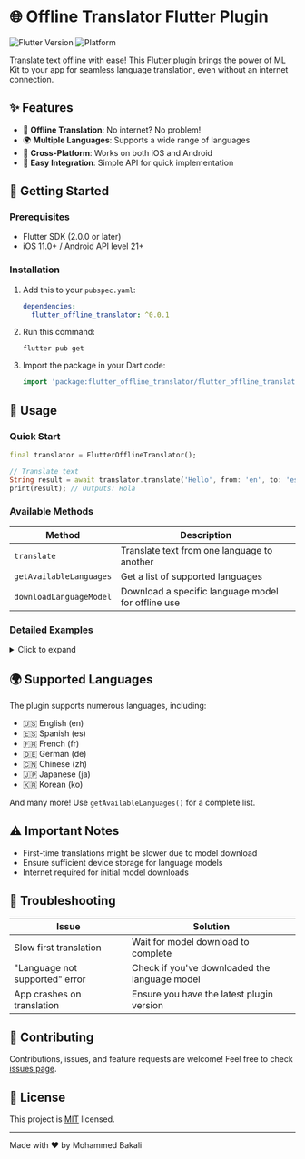 # 🌐 Offline Translator Flutter Plugin

![Flutter Version](https://img.shields.io/badge/Flutter-%3E%3D2.0.0-blue.svg)
![Platform](https://img.shields.io/badge/Platform-iOS%20%7C%20Android-lightgrey.svg)

Translate text offline with ease! This Flutter plugin brings the power of ML Kit to your app for seamless language translation, even without an internet connection.

## ✨ Features

- 🔌 **Offline Translation**: No internet? No problem!
- 🌍 **Multiple Languages**: Supports a wide range of languages
- 📱 **Cross-Platform**: Works on both iOS and Android
- 🚀 **Easy Integration**: Simple API for quick implementation

## 🚀 Getting Started

### Prerequisites

- Flutter SDK (2.0.0 or later)
- iOS 11.0+ / Android API level 21+

### Installation

1. Add this to your `pubspec.yaml`:

   ```yaml
   dependencies:
     flutter_offline_translator: ^0.0.1
   ```

2. Run this command:
   ```
   flutter pub get
   ```

3. Import the package in your Dart code:
   ```dart
   import 'package:flutter_offline_translator/flutter_offline_translator.dart';
   ```

## 🎯 Usage

### Quick Start

```dart
final translator = FlutterOfflineTranslator();

// Translate text
String result = await translator.translate('Hello', from: 'en', to: 'es');
print(result); // Outputs: Hola
```

### Available Methods

| Method | Description |
|--------|-------------|
| `translate` | Translate text from one language to another |
| `getAvailableLanguages` | Get a list of supported languages |
| `downloadLanguageModel` | Download a specific language model for offline use |

### Detailed Examples

<details>
<summary>Click to expand</summary>

#### Translating Text

```dart
try {
  String translatedText = await translator.translate(
    'Hello, world!',
    from: 'en',
    to: 'es'
  );
  print('Translated text: $translatedText');
} catch (e) {
  print('Translation error: $e');
}
```

#### Getting Available Languages

```dart
try {
  List<String> languages = await translator.getAvailableLanguages();
  print('Available languages: $languages');
} catch (e) {
  print('Error getting languages: $e');
}
```

#### Downloading a Language Model

```dart
try {
  await translator.downloadLanguageModel('es');
  print('Spanish language model downloaded successfully');
} catch (e) {
  print('Error downloading language model: $e');
}
```

</details>

## 🌍 Supported Languages

The plugin supports numerous languages, including:

- 🇺🇸 English (en)
- 🇪🇸 Spanish (es)
- 🇫🇷 French (fr)
- 🇩🇪 German (de)
- 🇨🇳 Chinese (zh)
- 🇯🇵 Japanese (ja)
- 🇰🇷 Korean (ko)

And many more! Use `getAvailableLanguages()` for a complete list.

## ⚠️ Important Notes

- First-time translations might be slower due to model download
- Ensure sufficient device storage for language models
- Internet required for initial model downloads

## 🐛 Troubleshooting

| Issue | Solution |
|-------|----------|
| Slow first translation | Wait for model download to complete |
| "Language not supported" error | Check if you've downloaded the language model |
| App crashes on translation | Ensure you have the latest plugin version |

## 🤝 Contributing

Contributions, issues, and feature requests are welcome! Feel free to check [issues page](https://github.com/MohammedBakaliDev/flutter_offline_translator/issues).

## 📄 License

This project is [MIT](https://opensource.org/licenses/MIT) licensed.

---

Made with ❤️ by Mohammed Bakali